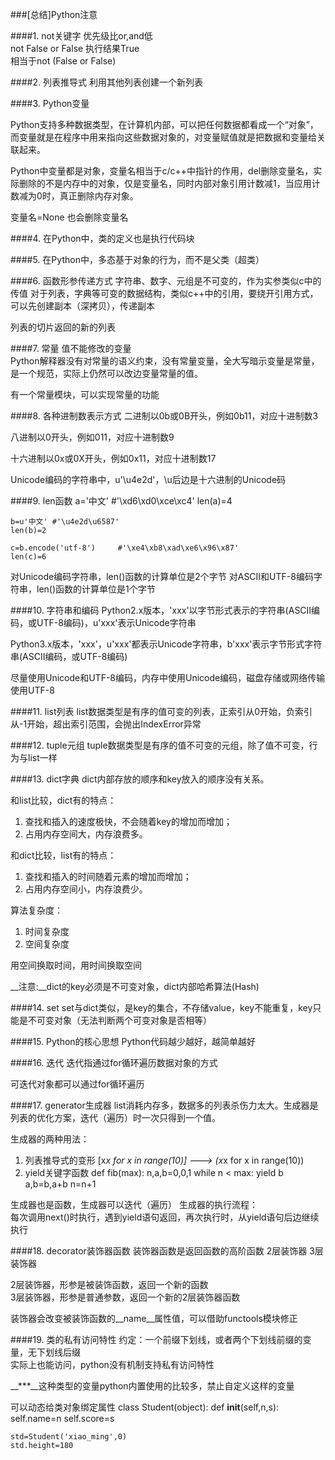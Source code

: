 ###[总结]Python注意

####1. not关键字
优先级比or,and低<br/>
not False or False 执行结果True<br/>
相当于not (False or False)

####2. 列表推导式
利用其他列表创建一个新列表

####3. Python变量

Python支持多种数据类型，在计算机内部，可以把任何数据都看成一个“对象”，而变量就是在程序中用来指向这些数据对象的，对变量赋值就是把数据和变量给关联起来。

Python中变量都是对象，变量名相当于c/c++中指针的作用，del删除变量名，实际删除的不是内存中的对象，仅是变量名，同时内部对象引用计数减1，当应用计数减为0时，真正删除内存对象。

变量名=None		也会删除变量名


####4. 在Python中，类的定义也是执行代码块

####5. 在Python中，多态基于对象的行为，而不是父类（超类）

####6. 函数形参传递方式
字符串、数字、元组是不可变的，作为实参类似c中的传值
对于列表，字典等可变的数据结构，类似c++中的引用，要绕开引用方式，可以先创建副本（深拷贝），传递副本

列表的切片返回的新的列表

####7. 常量
值不能修改的变量<br/>
Python解释器没有对常量的语义约束，没有常量变量，全大写暗示变量是常量，是一个规范，实际上仍然可以改边变量常量的值。

有一个常量模块，可以实现常量的功能

####8. 各种进制数表示方式
二进制以0b或0B开头，例如0b11，对应十进制数3

八进制以0开头，例如011，对应十进制数9

十六进制以0x或0X开头，例如0x11，对应十进制数17

Unicode编码的字符串中，u'\u4e2d'，\u后边是十六进制的Unicode码


####9. len函数
    a='中文'	#'\xd6\xd0\xce\xc4'
    len(a)=4
    
    b=u'中文'	#'\u4e2d\u6587'
    len(b)=2
    
    c=b.encode('utf-8')		#'\xe4\xb8\xad\xe6\x96\x87'
    len(c)=6

对Unicode编码字符串，len()函数的计算单位是2个字节
对ASCII和UTF-8编码字符串，len()函数的计算单位是1个字节


####10. 字符串和编码
Python2.x版本，'xxx'以字节形式表示的字符串(ASCII编码，或UTF-8编码)，u'xxx'表示Unicode字符串

Python3.x版本，'xxx'，u'xxx'都表示Unicode字符串，b'xxx'表示字节形式字符串(ASCII编码，或UTF-8编码)

尽量使用Unicode和UTF-8编码，内存中使用Unicode编码，磁盘存储或网络传输使用UTF-8


####11. list列表
list数据类型是有序的值可变的列表，正索引从0开始，负索引从-1开始，超出索引范围，会抛出IndexError异常

####12. tuple元组
tuple数据类型是有序的值不可变的元组，除了值不可变，行为与list一样


####13. dict字典
dict内部存放的顺序和key放入的顺序没有关系。

和list比较，dict有的特点：
1. 查找和插入的速度极快，不会随着key的增加而增加；
2. 占用内存空间大，内存浪费多。

和dict比较，list有的特点：
1. 查找和插入的时间随着元素的增加而增加；
2. 占用内存空间小，内存浪费少。

算法复杂度：
1. 时间复杂度
2. 空间复杂度

用空间换取时间，用时间换取空间

__注意:__dict的key必须是不可变对象，dict内部哈希算法(Hash)

####14. set
set与dict类似，是key的集合，不存储value，key不能重复，key只能是不可变对象（无法判断两个可变对象是否相等）

####15. Python的核心思想
Python代码越少越好，越简单越好

####16. 迭代
迭代指通过for循环遍历数据对象的方式

可迭代对象都可以通过for循环遍历


####17. generator生成器
list消耗内存多，数据多的列表杀伤力太大。生成器是列表的优化方案，迭代（遍历）时一次只得到一个值。

生成器的两种用法：<br/>
1. 列表推导式的变形 [x*x for x in range(10)] ---> (x*x for x in range(10))    <br/>
2. yield关键字函数
	def fib(max):
		n,a,b=0,0,1
		while n < max:
			yield b
			a,b=b,a+b
			n=n+1


生成器也是函数，生成器可以迭代（遍历）
生成器的执行流程：<br/>
	每次调用next()时执行，遇到yield语句返回，再次执行时，从yield语句后边继续执行

####18. decorator装饰器函数
装饰器函数是返回函数的高阶函数
2层装饰器
3层装饰器

2层装饰器，形参是被装饰函数，返回一个新的函数<br/>
3层装饰器，形参是普通参数，返回一个新的2层装饰器函数<br/>

装饰器会改变被装饰函数的__name__属性值，可以借助functools模块修正

####19. 类的私有访问特性
约定：一个前缀下划线，或者两个下划线前缀的变量，无下划线后缀<br/>
实际上也能访问，python没有机制支持私有访问特性

__***__这种类型的变量python内置使用的比较多，禁止自定义这样的变量

可以动态给类对象绑定属性
	class Student(object):
		def __init__(self,n,s):
			self.name=n
			self.score=s

	std=Student('xiao_ming',0)
	std.height=180

